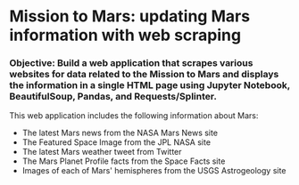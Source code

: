 # Mission to Mars:  updating Mars information with web scraping

### Objective:  Build a web application that scrapes various websites for data related to the Mission to Mars and displays the information in a single HTML page using Jupyter Notebook, BeautifulSoup, Pandas, and Requests/Splinter.

This web application includes the following information about Mars:
* The latest Mars news from the NASA Mars News site
* The Featured Space Image from the JPL NASA site
* The latest Mars weather tweet from Twitter
* The Mars Planet Profile facts from the Space Facts site
* Images of each of Mars' hemispheres from the USGS Astrogeology site



